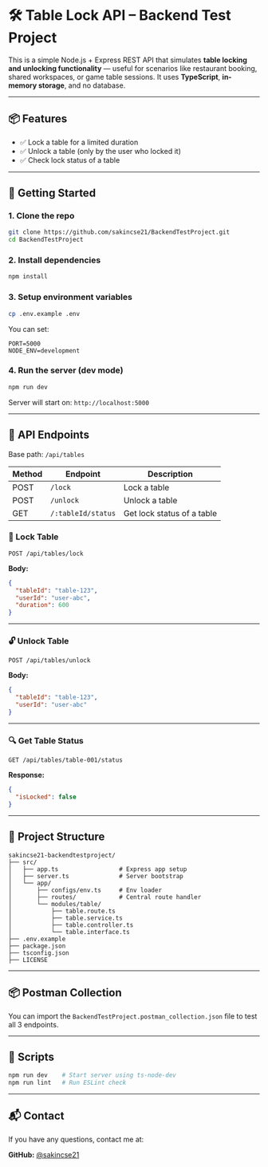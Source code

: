 # 🛠️ Table Lock API – Backend Test Project

This is a simple Node.js + Express REST API that simulates **table locking and unlocking functionality** — useful for scenarios like restaurant booking, shared workspaces, or game table sessions. It uses **TypeScript**, **in-memory storage**, and no database.

---

## 📦 Features

- ✅ Lock a table for a limited duration
- ✅ Unlock a table (only by the user who locked it)
- ✅ Check lock status of a table

---

## 🚀 Getting Started

### 1. Clone the repo

```bash
git clone https://github.com/sakincse21/BackendTestProject.git
cd BackendTestProject
```

### 2. Install dependencies

```bash
npm install
```

### 3. Setup environment variables

```bash
cp .env.example .env
```

You can set:

```env
PORT=5000
NODE_ENV=development
```

### 4. Run the server (dev mode)

```bash
npm run dev
```

Server will start on: `http://localhost:5000`

---

## 📨 API Endpoints

Base path: `/api/tables`

| Method | Endpoint              | Description                    |
|--------|------------------------|--------------------------------|
| POST   | `/lock`                | Lock a table                   |
| POST   | `/unlock`              | Unlock a table                 |
| GET    | `/:tableId/status`     | Get lock status of a table     |

### 🔐 Lock Table

```http
POST /api/tables/lock
```

**Body:**

```json
{
  "tableId": "table-123",
  "userId": "user-abc",
  "duration": 600
}
```

---

### 🔓 Unlock Table

```http
POST /api/tables/unlock
```

**Body:**

```json
{
  "tableId": "table-123",
  "userId": "user-abc"
}
```

---

### 🔍 Get Table Status

```http
GET /api/tables/table-001/status
```

**Response:**

```json
{
  "isLocked": false
}
```

---

## 📁 Project Structure

```
sakincse21-backendtestproject/
├── src/
│   ├── app.ts                 # Express app setup
│   ├── server.ts              # Server bootstrap
│   └── app/
│       ├── configs/env.ts     # Env loader
│       ├── routes/            # Central route handler
│       └── modules/table/
│           ├── table.route.ts
│           ├── table.service.ts
│           ├── table.controller.ts
│           └── table.interface.ts
├── .env.example
├── package.json
├── tsconfig.json
├── LICENSE
```

---

## 📦 Postman Collection

You can import the `BackendTestProject.postman_collection.json` file to test all 3 endpoints.

---

## 🧪 Scripts

```bash
npm run dev    # Start server using ts-node-dev
npm run lint   # Run ESLint check
```

---

## 📬 Contact

If you have any questions, contact me at:

**GitHub:** [@sakincse21](https://github.com/sakincse21)